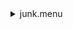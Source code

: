 <details><summary>junk.menu</summary><blockquote><pre><details><summary>all_wavelength_coronal_flat.cbk</summary><blockquote><pre><details><summary>setupFlat.rcp</summary><blockquote><pre>$${\color{red}  diffuser  in
}$$
$${\color{red}  cover out
}$$
$${\color{red}  occ		out
}$$
$${\color{red}  shut	out
}$$
$${\color{red}  calib	out
}$$
The above code block covers:0.00 minutes of camera integration + hardware moves and overhead</pre></blockquote></details><details><summary>setupDark.rcp</summary><blockquote><pre>$${\color{red}  shut	in
}$$
The above code block covers:0.00 minutes of camera integration + hardware moves and overhead</pre></blockquote></details><details><summary>dark_01wave_1beam_16sums_10rep_BOTH.rcp</summary><blockquote><pre>$${\color{red}  shut	in
}$$
$${\color{red}  data	rcam	both	656.28	16
}$$
$${\color{red}  data	rcam	both	656.28	16
}$$
$${\color{red}  data	rcam	both	656.28	16
}$$
$${\color{red}  data	rcam	both	656.28	16
}$$
$${\color{red}  data	rcam	both	656.28	16
}$$
$${\color{red}  data	rcam	both	656.28	16
}$$
$${\color{red}  data	rcam	both	656.28	16
}$$
$${\color{red}  data	rcam	both	656.28	16
}$$
$${\color{red}  data	rcam	both	656.28	16
}$$
$${\color{red}  data	rcam	both	656.28	16
}$$
The above code block covers:0.90 minutes of camera integration + hardware moves and overhead</pre></blockquote></details><details><summary>setupFlat.rcp</summary><blockquote><pre>$${\color{red}  diffuser  in
}$$
$${\color{red}  cover out
}$$
$${\color{red}  occ		out
}$$
$${\color{red}  shut	out
}$$
$${\color{red}  calib	out
}$$
The above code block covers:0.00 minutes of camera integration + hardware moves and overhead</pre></blockquote></details><details><summary>637_FW.rcp</summary><blockquote><pre>$${\color{red}  prefilterrange 637
}$$
The above code block covers:0.00 minutes of camera integration + hardware moves and overhead</pre></blockquote></details><details><summary>637_03wave_2beam_16sums_4rep_BOTH.rcp</summary><blockquote><pre>$${\color{red}  data	rcam	both	 637.35	   16
}$$
$${\color{red}  data	rcam	both	 637.40	   16
}$$
$${\color{red}  data	rcam	both	 637.45	   16
}$$
$${\color{red}  data	tcam	both	 637.35	   16
}$$
$${\color{red}  data	tcam	both	 637.40	   16
}$$
$${\color{red}  data	tcam	both	 637.45	   16
}$$
$${\color{red}  data	rcam	both	 637.35	   16
}$$
$${\color{red}  data	rcam	both	 637.40	   16
}$$
$${\color{red}  data	rcam	both	 637.45	   16
}$$
$${\color{red}  data	tcam	both	 637.35	   16
}$$
$${\color{red}  data	tcam	both	 637.40	   16
}$$
$${\color{red}  data	tcam	both	 637.45	   16
}$$
$${\color{red}  data	rcam	both	 637.35	   16
}$$
$${\color{red}  data	rcam	both	 637.40	   16
}$$
$${\color{red}  data	rcam	both	 637.45	   16
}$$
$${\color{red}  data	tcam	both	 637.35	   16
}$$
$${\color{red}  data	tcam	both	 637.40	   16
}$$
$${\color{red}  data	tcam	both	 637.45	   16
}$$
$${\color{red}  data	rcam	both	 637.35	   16
}$$
$${\color{red}  data	rcam	both	 637.40	   16
}$$
$${\color{red}  data	rcam	both	 637.45	   16
}$$
$${\color{red}  data	tcam	both	 637.35	   16
}$$
$${\color{red}  data	tcam	both	 637.40	   16
}$$
$${\color{red}  data	tcam	both	 637.45	   16
}$$
The above code block covers:2.17 minutes of camera integration + hardware moves and overhead</pre></blockquote></details><details><summary>670_FW.rcp</summary><blockquote><pre>$${\color{red}  prefilterrange 670
}$$
The above code block covers:0.00 minutes of camera integration + hardware moves and overhead</pre></blockquote></details><details><summary>670_03wave_2beam_16sums_4rep_BOTH.rcp</summary><blockquote><pre>$${\color{red}  data	rcam	both	 670.11	   16
}$$
$${\color{red}  data	rcam	both	 670.16	   16
}$$
$${\color{red}  data	rcam	both	 670.21	   16
}$$
$${\color{red}  data	tcam	both	 670.11	   16
}$$
$${\color{red}  data	tcam	both	 670.16	   16
}$$
$${\color{red}  data	tcam	both	 670.21	   16
}$$
$${\color{red}  data	rcam	both	 670.11	   16
}$$
$${\color{red}  data	rcam	both	 670.16	   16
}$$
$${\color{red}  data	rcam	both	 670.21	   16
}$$
$${\color{red}  data	tcam	both	 670.11	   16
}$$
$${\color{red}  data	tcam	both	 670.16	   16
}$$
$${\color{red}  data	tcam	both	 670.21	   16
}$$
$${\color{red}  data	rcam	both	 670.11	   16
}$$
$${\color{red}  data	rcam	both	 670.16	   16
}$$
$${\color{red}  data	rcam	both	 670.21	   16
}$$
$${\color{red}  data	tcam	both	 670.11	   16
}$$
$${\color{red}  data	tcam	both	 670.16	   16
}$$
$${\color{red}  data	tcam	both	 670.21	   16
}$$
$${\color{red}  data	rcam	both	 670.11	   16
}$$
$${\color{red}  data	rcam	both	 670.16	   16
}$$
$${\color{red}  data	rcam	both	 670.21	   16
}$$
$${\color{red}  data	tcam	both	 670.11	   16
}$$
$${\color{red}  data	tcam	both	 670.16	   16
}$$
$${\color{red}  data	tcam	both	 670.21	   16
}$$
The above code block covers:2.17 minutes of camera integration + hardware moves and overhead</pre></blockquote></details><details><summary>706_FW.rcp</summary><blockquote><pre>$${\color{red}  prefilterrange 706
}$$
The above code block covers:0.00 minutes of camera integration + hardware moves and overhead</pre></blockquote></details><details><summary>706_03wave_2beam_16sums_4rep_BLUE.rcp</summary><blockquote><pre>$${\color{red}  data	rcam	blue	 706.13	   16
}$$
$${\color{red}  data	rcam	blue	 706.20	   16
}$$
$${\color{red}  data	rcam	blue	 706.27	   16
}$$
$${\color{red}  data	tcam	blue	 706.13	   16
}$$
$${\color{red}  data	tcam	blue	 706.20	   16
}$$
$${\color{red}  data	tcam	blue	 706.27	   16
}$$
$${\color{red}  data	rcam	blue	 706.13	   16
}$$
$${\color{red}  data	rcam	blue	 706.20	   16
}$$
$${\color{red}  data	rcam	blue	 706.27	   16
}$$
$${\color{red}  data	tcam	blue	 706.13	   16
}$$
$${\color{red}  data	tcam	blue	 706.20	   16
}$$
$${\color{red}  data	tcam	blue	 706.27	   16
}$$
$${\color{red}  data	rcam	blue	 706.13	   16
}$$
$${\color{red}  data	rcam	blue	 706.20	   16
}$$
$${\color{red}  data	rcam	blue	 706.27	   16
}$$
$${\color{red}  data	tcam	blue	 706.13	   16
}$$
$${\color{red}  data	tcam	blue	 706.20	   16
}$$
$${\color{red}  data	tcam	blue	 706.27	   16
}$$
$${\color{red}  data	rcam	blue	 706.13	   16
}$$
$${\color{red}  data	rcam	blue	 706.20	   16
}$$
$${\color{red}  data	rcam	blue	 706.27	   16
}$$
$${\color{red}  data	tcam	blue	 706.13	   16
}$$
$${\color{red}  data	tcam	blue	 706.20	   16
}$$
$${\color{red}  data	tcam	blue	 706.27	   16
}$$
The above code block covers:2.17 minutes of camera integration + hardware moves and overhead</pre></blockquote></details><details><summary>761_FW.rcp</summary><blockquote><pre>$${\color{red}  prefilterrange 761
}$$
The above code block covers:0.00 minutes of camera integration + hardware moves and overhead</pre></blockquote></details><details><summary>761_03wave_2beam_16sums_4rep_BOTH.rcp</summary><blockquote><pre>$${\color{red}  data	rcam	both	 761.04	   16
}$$
$${\color{red}  data	rcam	both	 761.10	   16
}$$
$${\color{red}  data	rcam	both	 761.16	   16
}$$
$${\color{red}  data	tcam	both	 761.04	   16
}$$
$${\color{red}  data	tcam	both	 761.10	   16
}$$
$${\color{red}  data	tcam	both	 761.16	   16
}$$
$${\color{red}  data	rcam	both	 761.04	   16
}$$
$${\color{red}  data	rcam	both	 761.10	   16
}$$
$${\color{red}  data	rcam	both	 761.16	   16
}$$
$${\color{red}  data	tcam	both	 761.04	   16
}$$
$${\color{red}  data	tcam	both	 761.10	   16
}$$
$${\color{red}  data	tcam	both	 761.16	   16
}$$
$${\color{red}  data	rcam	both	 761.04	   16
}$$
$${\color{red}  data	rcam	both	 761.10	   16
}$$
$${\color{red}  data	rcam	both	 761.16	   16
}$$
$${\color{red}  data	tcam	both	 761.04	   16
}$$
$${\color{red}  data	tcam	both	 761.10	   16
}$$
$${\color{red}  data	tcam	both	 761.16	   16
}$$
$${\color{red}  data	rcam	both	 761.04	   16
}$$
$${\color{red}  data	rcam	both	 761.10	   16
}$$
$${\color{red}  data	rcam	both	 761.16	   16
}$$
$${\color{red}  data	tcam	both	 761.04	   16
}$$
$${\color{red}  data	tcam	both	 761.10	   16
}$$
$${\color{red}  data	tcam	both	 761.16	   16
}$$
The above code block covers:2.17 minutes of camera integration + hardware moves and overhead</pre></blockquote></details><details><summary>789_FW.rcp</summary><blockquote><pre>$${\color{red}  prefilterrange 789
}$$
The above code block covers:0.00 minutes of camera integration + hardware moves and overhead</pre></blockquote></details><details><summary>789_03wave_2beam_16sums_4rep_BOTH.rcp</summary><blockquote><pre>$${\color{red}  data	rcam	both	 789.33	   16
}$$
$${\color{red}  data	rcam	both	 789.40	   16
}$$
$${\color{red}  data	rcam	both	 789.47	   16
}$$
$${\color{red}  data	tcam	both	 789.33	   16
}$$
$${\color{red}  data	tcam	both	 789.40	   16
}$$
$${\color{red}  data	tcam	both	 789.47	   16
}$$
$${\color{red}  data	rcam	both	 789.33	   16
}$$
$${\color{red}  data	rcam	both	 789.40	   16
}$$
$${\color{red}  data	rcam	both	 789.47	   16
}$$
$${\color{red}  data	tcam	both	 789.33	   16
}$$
$${\color{red}  data	tcam	both	 789.40	   16
}$$
$${\color{red}  data	tcam	both	 789.47	   16
}$$
$${\color{red}  data	rcam	both	 789.33	   16
}$$
$${\color{red}  data	rcam	both	 789.40	   16
}$$
$${\color{red}  data	rcam	both	 789.47	   16
}$$
$${\color{red}  data	tcam	both	 789.33	   16
}$$
$${\color{red}  data	tcam	both	 789.40	   16
}$$
$${\color{red}  data	tcam	both	 789.47	   16
}$$
$${\color{red}  data	rcam	both	 789.33	   16
}$$
$${\color{red}  data	rcam	both	 789.40	   16
}$$
$${\color{red}  data	rcam	both	 789.47	   16
}$$
$${\color{red}  data	tcam	both	 789.33	   16
}$$
$${\color{red}  data	tcam	both	 789.40	   16
}$$
$${\color{red}  data	tcam	both	 789.47	   16
}$$
The above code block covers:2.17 minutes of camera integration + hardware moves and overhead</pre></blockquote></details><details><summary>802_FW.rcp</summary><blockquote><pre>$${\color{red}  prefilterrange 802
}$$
The above code block covers:0.00 minutes of camera integration + hardware moves and overhead</pre></blockquote></details><details><summary>802_03wave_2beam_16sums_4rep_BOTH.rcp</summary><blockquote><pre>$${\color{red}  data	rcam	both	 802.35	   16
}$$
$${\color{red}  data	rcam	both	 802.41	   16
}$$
$${\color{red}  data	rcam	both	 802.47	   16
}$$
$${\color{red}  data	tcam	both	 802.35	   16
}$$
$${\color{red}  data	tcam	both	 802.41	   16
}$$
$${\color{red}  data	tcam	both	 802.47	   16
}$$
$${\color{red}  data	rcam	both	 802.35	   16
}$$
$${\color{red}  data	rcam	both	 802.41	   16
}$$
$${\color{red}  data	rcam	both	 802.47	   16
}$$
$${\color{red}  data	tcam	both	 802.35	   16
}$$
$${\color{red}  data	tcam	both	 802.41	   16
}$$
$${\color{red}  data	tcam	both	 802.47	   16
}$$
$${\color{red}  data	rcam	both	 802.35	   16
}$$
$${\color{red}  data	rcam	both	 802.41	   16
}$$
$${\color{red}  data	rcam	both	 802.47	   16
}$$
$${\color{red}  data	tcam	both	 802.35	   16
}$$
$${\color{red}  data	tcam	both	 802.41	   16
}$$
$${\color{red}  data	tcam	both	 802.47	   16
}$$
$${\color{red}  data	rcam	both	 802.35	   16
}$$
$${\color{red}  data	rcam	both	 802.41	   16
}$$
$${\color{red}  data	rcam	both	 802.47	   16
}$$
$${\color{red}  data	tcam	both	 802.35	   16
}$$
$${\color{red}  data	tcam	both	 802.41	   16
}$$
$${\color{red}  data	tcam	both	 802.47	   16
}$$
The above code block covers:2.17 minutes of camera integration + hardware moves and overhead</pre></blockquote></details><details><summary>991_FW.rcp</summary><blockquote><pre>$${\color{red}  prefilterrange 991
}$$
The above code block covers:0.00 minutes of camera integration + hardware moves and overhead</pre></blockquote></details><details><summary>991_03wave_2beam_16sums_4rep_BOTH.rcp</summary><blockquote><pre>$${\color{red}  data	rcam	both	 991.17	   16
}$$
$${\color{red}  data	rcam	both	 991.26	   16
}$$
$${\color{red}  data	rcam	both	 991.35	   16
}$$
$${\color{red}  data	tcam	both	 991.17	   16
}$$
$${\color{red}  data	tcam	both	 991.26	   16
}$$
$${\color{red}  data	tcam	both	 991.35	   16
}$$
$${\color{red}  data	rcam	both	 991.17	   16
}$$
$${\color{red}  data	rcam	both	 991.26	   16
}$$
$${\color{red}  data	rcam	both	 991.35	   16
}$$
$${\color{red}  data	tcam	both	 991.17	   16
}$$
$${\color{red}  data	tcam	both	 991.26	   16
}$$
$${\color{red}  data	tcam	both	 991.35	   16
}$$
$${\color{red}  data	rcam	both	 991.17	   16
}$$
$${\color{red}  data	rcam	both	 991.26	   16
}$$
$${\color{red}  data	rcam	both	 991.35	   16
}$$
$${\color{red}  data	tcam	both	 991.17	   16
}$$
$${\color{red}  data	tcam	both	 991.26	   16
}$$
$${\color{red}  data	tcam	both	 991.35	   16
}$$
$${\color{red}  data	rcam	both	 991.17	   16
}$$
$${\color{red}  data	rcam	both	 991.26	   16
}$$
$${\color{red}  data	rcam	both	 991.35	   16
}$$
$${\color{red}  data	tcam	both	 991.17	   16
}$$
$${\color{red}  data	tcam	both	 991.26	   16
}$$
$${\color{red}  data	tcam	both	 991.35	   16
}$$
The above code block covers:2.17 minutes of camera integration + hardware moves and overhead</pre></blockquote></details><details><summary>1074_FW.rcp</summary><blockquote><pre>$${\color{red}  prefilterrange 1074
}$$
The above code block covers:0.00 minutes of camera integration + hardware moves and overhead</pre></blockquote></details><details><summary>1074_03wave_2beam_16sums_4rep_BOTH.rcp</summary><blockquote><pre>$${\color{red}  data	rcam	both	1074.59	   16
}$$
$${\color{red}  data	rcam	both	1074.70	   16
}$$
$${\color{red}  data	rcam	both	1074.81	   16
}$$
$${\color{red}  data	tcam	both	1074.59	   16
}$$
$${\color{red}  data	tcam	both	1074.70	   16
}$$
$${\color{red}  data	tcam	both	1074.81	   16
}$$
$${\color{red}  data	rcam	both	1074.59	   16
}$$
$${\color{red}  data	rcam	both	1074.70	   16
}$$
$${\color{red}  data	rcam	both	1074.81	   16
}$$
$${\color{red}  data	tcam	both	1074.59	   16
}$$
$${\color{red}  data	tcam	both	1074.70	   16
}$$
$${\color{red}  data	tcam	both	1074.81	   16
}$$
$${\color{red}  data	rcam	both	1074.59	   16
}$$
$${\color{red}  data	rcam	both	1074.70	   16
}$$
$${\color{red}  data	rcam	both	1074.81	   16
}$$
$${\color{red}  data	tcam	both	1074.59	   16
}$$
$${\color{red}  data	tcam	both	1074.70	   16
}$$
$${\color{red}  data	tcam	both	1074.81	   16
}$$
$${\color{red}  data	rcam	both	1074.59	   16
}$$
$${\color{red}  data	rcam	both	1074.70	   16
}$$
$${\color{red}  data	rcam	both	1074.81	   16
}$$
$${\color{red}  data	tcam	both	1074.59	   16
}$$
$${\color{red}  data	tcam	both	1074.70	   16
}$$
$${\color{red}  data	tcam	both	1074.81	   16
}$$
The above code block covers:2.17 minutes of camera integration + hardware moves and overhead</pre></blockquote></details><details><summary>1079_FW.rcp</summary><blockquote><pre>$${\color{red}  prefilterrange 1079
}$$
The above code block covers:0.00 minutes of camera integration + hardware moves and overhead</pre></blockquote></details><details><summary>1079_03wave_2beam_16sums_4rep_BOTH.rcp</summary><blockquote><pre>$${\color{red}  data	rcam	both	1079.69	   16
}$$
$${\color{red}  data	rcam	both	1079.80	   16
}$$
$${\color{red}  data	rcam	both	1079.91	   16
}$$
$${\color{red}  data	tcam	both	1079.69	   16
}$$
$${\color{red}  data	tcam	both	1079.80	   16
}$$
$${\color{red}  data	tcam	both	1079.91	   16
}$$
$${\color{red}  data	rcam	both	1079.69	   16
}$$
$${\color{red}  data	rcam	both	1079.80	   16
}$$
$${\color{red}  data	rcam	both	1079.91	   16
}$$
$${\color{red}  data	tcam	both	1079.69	   16
}$$
$${\color{red}  data	tcam	both	1079.80	   16
}$$
$${\color{red}  data	tcam	both	1079.91	   16
}$$
$${\color{red}  data	rcam	both	1079.69	   16
}$$
$${\color{red}  data	rcam	both	1079.80	   16
}$$
$${\color{red}  data	rcam	both	1079.91	   16
}$$
$${\color{red}  data	tcam	both	1079.69	   16
}$$
$${\color{red}  data	tcam	both	1079.80	   16
}$$
$${\color{red}  data	tcam	both	1079.91	   16
}$$
$${\color{red}  data	rcam	both	1079.69	   16
}$$
$${\color{red}  data	rcam	both	1079.80	   16
}$$
$${\color{red}  data	rcam	both	1079.91	   16
}$$
$${\color{red}  data	tcam	both	1079.69	   16
}$$
$${\color{red}  data	tcam	both	1079.80	   16
}$$
$${\color{red}  data	tcam	both	1079.91	   16
}$$
The above code block covers:2.17 minutes of camera integration + hardware moves and overhead</pre></blockquote></details><details><summary>setupDark.rcp</summary><blockquote><pre>$${\color{red}  shut	in
}$$
The above code block covers:0.00 minutes of camera integration + hardware moves and overhead</pre></blockquote></details>The above code block covers:20.42 minutes of camera integration + hardware moves and overhead</pre></blockquote></details></pre></blockquote></details>